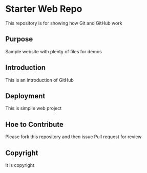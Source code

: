 # Starter Web Repo

This repository is for showing how Git and GitHub work

## Purpose

Sample website with plenty of files for demos

## Introduction

This is an introduction of GitHub

## Deployment

This is simplle web project

## Hoe to Contribute

Please fork this repository and then issue Pull request for review

## Copyright

It is copyright